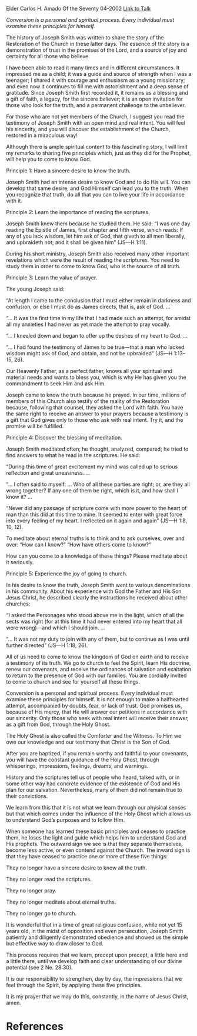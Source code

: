 Elder Carlos H. Amado
Of the Seventy
04-2002
[Link to Talk](https://www.churchofjesuschrist.org/study/general-conference/2002/04/some-basic-teachings-from-the-history-of-joseph-smith?lang=eng)

_Conversion is a personal and spiritual process. Every individual must examine these principles for himself._

The history of Joseph Smith was written to share the story of the Restoration of the Church in these latter days. The essence of the story is a demonstration of trust in the promises of the Lord, and a source of joy and certainty for all those who believe.

I have been able to read it many times and in different circumstances. It impressed me as a child; it was a guide and source of strength when I was a teenager; I shared it with courage and enthusiasm as a young missionary; and even now it continues to fill me with astonishment and a deep sense of gratitude. Since Joseph Smith first recorded it, it remains as a blessing and a gift of faith, a legacy, for the sincere believer; it is an open invitation for those who look for the truth, and a permanent challenge to the unbeliever.

For those who are not yet members of the Church, I suggest you read the testimony of Joseph Smith with an open mind and real intent. You will feel his sincerity, and you will discover the establishment of the Church, restored in a miraculous way!

Although there is ample spiritual content to this fascinating story, I will limit my remarks to sharing five principles which, just as they did for the Prophet, will help you to come to know God.





Principle 1: Have a sincere desire to know the truth.



Joseph Smith had an intense desire to know God and to do His will. You can develop that same desire, and God Himself can lead you to the truth. When you recognize that truth, do all that you can to live your life in accordance with it.







Principle 2: Learn the importance of reading the scriptures.



Joseph Smith knew them because he studied them. He said: “I was one day reading the Epistle of James, first chapter and fifth verse, which reads: If any of you lack wisdom, let him ask of God, that giveth to all men liberally, and upbraideth not; and it shall be given him” (JS—H 1:11).

During his short ministry, Joseph Smith also received many other important revelations which were the result of reading the scriptures. You need to study them in order to come to know God, who is the source of all truth.







Principle 3: Learn the value of prayer.



The young Joseph said:

“At length I came to the conclusion that I must either remain in darkness and confusion, or else I must do as James directs, that is, ask of God. …

“… It was the first time in my life that I had made such an attempt, for amidst all my anxieties I had never as yet made the attempt to pray vocally.

“… I kneeled down and began to offer up the desires of my heart to God. …

“… I had found the testimony of James to be true—that a man who lacked wisdom might ask of God, and obtain, and not be upbraided” (JS—H 1:13–15, 26).

Our Heavenly Father, as a perfect father, knows all your spiritual and material needs and wants to bless you, which is why He has given you the commandment to seek Him and ask Him.

Joseph came to know the truth because he prayed. In our time, millions of members of this Church also testify of the reality of the Restoration because, following that counsel, they asked the Lord with faith. You have the same right to receive an answer to your prayers because a testimony is a gift that God gives only to those who ask with real intent. Try it, and the promise will be fulfilled.







Principle 4: Discover the blessing of meditation.



Joseph Smith meditated often; he thought, analyzed, compared; he tried to find answers to what he read in the scriptures. He said:

“During this time of great excitement my mind was called up to serious reflection and great uneasiness. …

“… I often said to myself: … Who of all these parties are right; or, are they all wrong together? If any one of them be right, which is it, and how shall I know it? …

“Never did any passage of scripture come with more power to the heart of man than this did at this time to mine. It seemed to enter with great force into every feeling of my heart. I reflected on it again and again” (JS—H 1:8, 10, 12).

To meditate about eternal truths is to think and to ask ourselves, over and over: “How can I know?” “How have others come to know?”

How can you come to a knowledge of these things? Please meditate about it seriously.







Principle 5: Experience the joy of going to church.



In his desire to know the truth, Joseph Smith went to various denominations in his community. About his experience with God the Father and His Son Jesus Christ, he described clearly the instructions he received about other churches:

“I asked the Personages who stood above me in the light, which of all the sects was right (for at this time it had never entered into my heart that all were wrong)—and which I should join. …

“… It was not my duty to join with any of them, but to continue as I was until further directed” (JS—H 1:18, 26).

All of us need to come to know the kingdom of God on earth and to receive a testimony of its truth. We go to church to feel the Spirit, learn His doctrine, renew our covenants, and receive the ordinances of salvation and exaltation to return to the presence of God with our families. You are cordially invited to come to church and see for yourself all these things.

Conversion is a personal and spiritual process. Every individual must examine these principles for himself. It is not enough to make a halfhearted attempt, accompanied by doubts, fear, or lack of trust. God promises us, because of His mercy, that He will answer our petitions in accordance with our sincerity. Only those who seek with real intent will receive their answer, as a gift from God, through the Holy Ghost.

The Holy Ghost is also called the Comforter and the Witness. To Him we owe our knowledge and our testimony that Christ is the Son of God.

After you are baptized, if you remain worthy and faithful to your covenants, you will have the constant guidance of the Holy Ghost, through whisperings, impressions, feelings, dreams, and warnings.

History and the scriptures tell us of people who heard, talked with, or in some other way had concrete evidence of the existence of God and His plan for our salvation. Nevertheless, many of them did not remain true to their convictions.

We learn from this that it is not what we learn through our physical senses but that which comes under the influence of the Holy Ghost which allows us to understand God’s purposes and to follow Him.

When someone has learned these basic principles and ceases to practice them, he loses the light and guide which helps him to understand God and His prophets. The outward sign we see is that they separate themselves, become less active, or even contend against the Church. The inward sign is that they have ceased to practice one or more of these five things:





They no longer have a sincere desire to know all the truth.





They no longer read the scriptures.





They no longer pray.





They no longer meditate about eternal truths.





They no longer go to church.





It is wonderful that in a time of great religious confusion, while not yet 15 years old, in the midst of opposition and even persecution, Joseph Smith patiently and diligently demonstrated obedience and showed us the simple but effective way to draw closer to God.

This process requires that we learn, precept upon precept, a little here and a little there, until we develop faith and clear understanding of our divine potential (see 2 Ne. 28:30).

It is our responsibility to strengthen, day by day, the impressions that we feel through the Spirit, by applying these five principles.

It is my prayer that we may do this, constantly, in the name of Jesus Christ, amen.

# References
